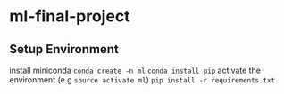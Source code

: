 # ml-final-project

## Setup Environment
install miniconda
`conda create -n ml`
`conda install pip`
activate the environment (e.g `source activate ml`)
`pip install -r requirements.txt`

